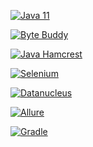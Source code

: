[![Java 11](https://linuxthebest.net/wp-content/uploads/2018/11/java-oracle.png)](https://www.oracle.com/technetwork/java/javase/downloads/jdk11-downloads-5066655.html)

[![Byte Buddy](https://bytebuddy.net/images/logo-bg.png)](https://bytebuddy.net/#/)

[![Java Hamcrest](https://camo.githubusercontent.com/976581c10d8f7335f42fc10e6fdd4b76b90212a2/687474703a2f2f68616d63726573742e6f72672f696d616765732f6c6f676f2e6a7067)](http://hamcrest.org/JavaHamcrest/)

[![Selenium](https://www.seleniumhq.org/images/big-logo.png)](https://www.seleniumhq.org/)

[![Datanucleus](http://www.datanucleus.org/images/frontpage/dn_accessplatform_overview.png)](http://www.datanucleus.org/index.html)

[![Allure](https://avatars3.githubusercontent.com/u/5879127?s=200&v=4)](http://allure.qatools.ru/)

[![Gradle](https://cdn-images-1.medium.com/max/1600/1*gImAplWne6yxtDytygjiYw.png)](https://gradle.org/)